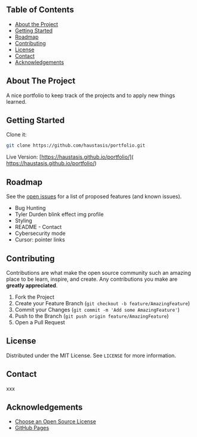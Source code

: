 <!-- TABLE OF CONTENTS -->

## Table of Contents

- [About the Project](#about-the-project)
- [Getting Started](#getting-started)
- [Roadmap](#roadmap)
- [Contributing](#contributing)
- [License](#license)
- [Contact](#contact)
- [Acknowledgements](#acknowledgements)

<!-- ABOUT THE PROJECT -->

## About The Project

A nice portfolio to keep track of the projects and to apply new things learned.


<!-- GETTING STARTED -->

## Getting Started

Clone it:

```sh
git clone https://github.com/haustasis/portfolio.git
```

Live Version: [https://haustasis.github.io/portfolio/]( https://haustasis.github.io/portfolio/)

<!-- ROADMAP -->

## Roadmap

See the [open issues](https://github.com/haustasis/Vue-Quote-Generator/issues) for a list of proposed features (and known issues).

- Bug Hunting
- Tyler Durden blink effect img profile
- Styling
- README - Contact
- Cybersecurity mode
- Cursor: pointer links

<!-- CONTRIBUTING -->

## Contributing

Contributions are what make the open source community such an amazing place to be learn, inspire, and create. Any contributions you make are **greatly appreciated**.

1. Fork the Project
2. Create your Feature Branch (`git checkout -b feature/AmazingFeature`)
3. Commit your Changes (`git commit -m 'Add some AmazingFeature'`)
4. Push to the Branch (`git push origin feature/AmazingFeature`)
5. Open a Pull Request

<!-- LICENSE -->

## License

Distributed under the MIT License. See `LICENSE` for more information.

<!-- CONTACT -->

## Contact

xxx

<!-- ACKNOWLEDGEMENTS -->

## Acknowledgements

- [Choose an Open Source License](https://choosealicense.com)
- [GitHub Pages](https://pages.github.com)

